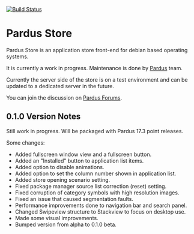[![Build Status](https://travis-ci.org/yunusem/pardus-store.svg?branch=master)](https://travis-ci.org/yunusem/pardus-store)

# Pardus Store

Pardus Store is an application store front-end for debian based operating systems.

It is currently a work in progress. Maintenance is done by [Pardus](https://pardus.org.tr) team.

Currently the server side of the store is on a test environment and can be updated to a dedicated server in the future.

You can join the discussion on [Pardus Forums](http://forum.pardus.org.tr/t/pardus-store-0-1-0/5542).


## 0.1.0 Version Notes

Still work in progress. Will be packaged with Pardus 17.3 point releases.

Some changes:
* Added fullscreen window view and a fullscreen button.
* Added an "Installed" button to application list items.
* Added option to disable animations.
* Added option to set the column number shown in application list.
* Added store opening scenario setting.
* Fixed package manager source list correction (reset) setting.
* Fixed corruption of category symbols with high resolution images.
* Fixed an issue that caused segmentation faults.
* Performance improvements done to navigation bar and search panel.
* Changed Swipeview structure to Stackview to focus on desktop use.
* Made some visual improvements.
* Bumped version from alpha to 0.1.0 beta.
